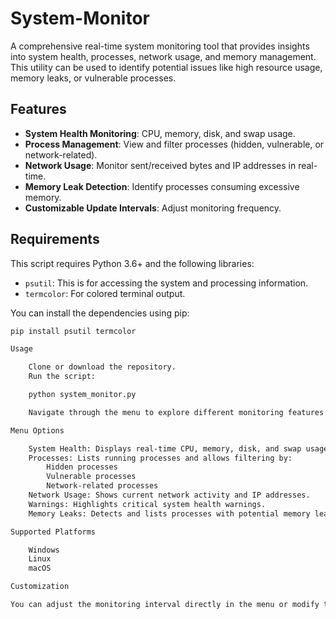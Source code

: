 # System-Monitor

A comprehensive real-time system monitoring tool that provides insights into system health, processes, network usage, and memory management. This utility can be used to identify potential issues like high resource usage, memory leaks, or vulnerable processes.

## Features
- **System Health Monitoring**: CPU, memory, disk, and swap usage.
- **Process Management**: View and filter processes (hidden, vulnerable, or network-related).
- **Network Usage**: Monitor sent/received bytes and IP addresses in real-time.
- **Memory Leak Detection**: Identify processes consuming excessive memory.
- **Customizable Update Intervals**: Adjust monitoring frequency.

## Requirements
This script requires Python 3.6+ and the following libraries:
- `psutil`: This is for accessing the system and processing information.
- `termcolor`: For colored terminal output.

You can install the dependencies using pip:
```bash
pip install psutil termcolor

Usage

    Clone or download the repository.
    Run the script:

    python system_monitor.py

    Navigate through the menu to explore different monitoring features.

Menu Options

    System Health: Displays real-time CPU, memory, disk, and swap usage.
    Processes: Lists running processes and allows filtering by:
        Hidden processes
        Vulnerable processes
        Network-related processes
    Network Usage: Shows current network activity and IP addresses.
    Warnings: Highlights critical system health warnings.
    Memory Leaks: Detects and lists processes with potential memory leaks.

Supported Platforms

    Windows
    Linux
    macOS

Customization

You can adjust the monitoring interval directly in the menu or modify the script to suit specific needs.
